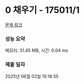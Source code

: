 # 0 채우기 - 175011/1 

[문제 링크](https://level.goorm.io/exam/175011/0-%EC%B1%84%EC%9A%B0%EA%B8%B0/quiz/1) 

### 성능 요약

메모리: 31.45 MB, 시간: 0.04 ms

### 제출 일자

2025년 06월 02일 15:18:55


